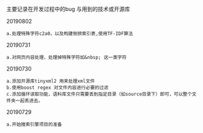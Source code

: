 主要记录在开发过程中的bug 与用到的技术或开源库

20190802

    a.处理特殊字符c2a0，以及构建倒排索引表,使用TF-IDF算法

20190731

    a.对网页内容处理，处理掉特殊字符如&nbsp; 这一类字符


20190730
    
    a.添加开源库tinyxml2 用来处理xml文件
    b.使用boost regex 对文件内容进行必要的过滤
    c.添加循环读取功能，语料库文件只需要丢到指定目录（如source目录下）即可，可以整个文件夹一起丢进去。


20190729
    
    a.开始搜索引擎项目的准备














